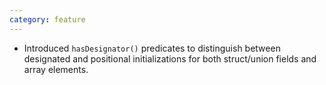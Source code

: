 ```yaml
---
category: feature
---
```

* Introduced `hasDesignator()` predicates to distinguish between designated and positional initializations for both struct/union fields and array elements.